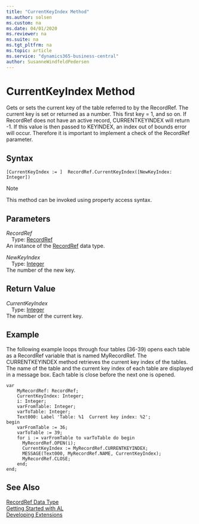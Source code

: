 ```yaml
---
title: "CurrentKeyIndex Method"
ms.author: solsen
ms.custom: na
ms.date: 04/01/2020
ms.reviewer: na
ms.suite: na
ms.tgt_pltfrm: na
ms.topic: article
ms.service: "dynamics365-business-central"
author: SusanneWindfeldPedersen
---
```

[//]: # (START>DO_NOT_EDIT)
[//]: # (IMPORTANT:Do not edit any of the content between here and the END>DO_NOT_EDIT.)
[//]: # (Any modifications should be made in the .xml files in the ModernDev repo.)
# CurrentKeyIndex Method
Gets or sets the current key of the table referred to by the RecordRef. The current key is set or returned as a number. This first key = 1, and so on. If RecordRef does not have an active record, CURRENTKEYINDEX will return -1. If this value is then passed to KEYINDEX, an index out of bounds error will occur. Therefore it is important to implement a check of the RecordRef parameter.


## Syntax
```
[CurrentKeyIndex := ]  RecordRef.CurrentKeyIndex([NewKeyIndex: Integer])
```
> [!NOTE]  
> This method can be invoked using property access syntax.  
## Parameters
*RecordRef*  
&emsp;Type: [RecordRef](recordref-data-type.md)  
An instance of the [RecordRef](recordref-data-type.md) data type.  

*NewKeyIndex*  
&emsp;Type: [Integer](../integer/integer-data-type.md)  
The number of the new key.  


## Return Value
*CurrentKeyIndex*  
&emsp;Type: [Integer](../integer/integer-data-type.md)  
The number of the current key.  


[//]: # (IMPORTANT: END>DO_NOT_EDIT)

## Example  
 The following example loops through four tables \(36-39\) opens each table as a RecordRef variable that is named MyRecordRef. The CURRENTKEYINDEX method retrieves the current key index of the tables. The name of the table and the current key index of each table are displayed in a message box. Each table is close before the next one is opened. 

```  
var
    MyRecordRef: RecordRef;
    CurrentKeyIndex: Integer;
    i: Integer;
    varFromTable: Integer;
    varToTable: Integer;
    Text000: Label 'Table: %1  Current key index: %2';
begin
    varFromTable := 36;  
    varToTable := 39;  
    for i := varFromTable to varToTable do begin  
      MyRecordRef.OPEN(i);  
      CurrentKeyIndex := MyRecordRef.CURRENTKEYINDEX;  
      MESSAGE(Text000, MyRecordRef.NAME, CurrentKeyIndex);  
      MyRecordRef.CLOSE;  
    end;  
end;
```  
  

## See Also
[RecordRef Data Type](recordref-data-type.md)  
[Getting Started with AL](../../devenv-get-started.md)  
[Developing Extensions](../../devenv-dev-overview.md)